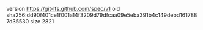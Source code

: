 version https://git-lfs.github.com/spec/v1
oid sha256:dd90f401ce1f001a14f3209d79dfcaa09e5eba391b4c149debd1617887d35530
size 2821
